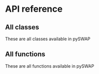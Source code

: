 # API reference

## All classes

These are all classes available in pySWAP

## All functions

These are all functions available in pySWAP
